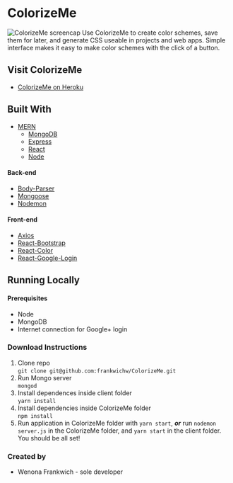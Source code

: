 # ColorizeMe
![ColorizeMe screencap](https://i.imgur.com/CvnBi9r.png "ColorizeMe app")
Use ColorizeMe to create color schemes, save them for later, and generate CSS useable in projects and web apps. Simple interface makes it easy to make color schemes with the click of a button.
## Visit ColorizeMe
* [ColorizeMe on Heroku](https://colorizeme.herokuapp.com/ "ColorizeMe")
## Built With
* [MERN](http://mern.io/ "Mern")
    * [MongoDB](https://www.mongodb.com/ "MongoDB")
    * [Express](https://expressjs.com/ "Express js")
    * [React](https://reactjs.org/ "React js")
    * [Node](https://nodejs.org/en/ "Node js")
#### Back-end
* [Body-Parser](https://www.npmjs.com/package/body-parser "Body-Parser")
* [Mongoose](http://mongoosejs.com/ "Mongoose")
* [Nodemon](https://nodemon.io/ "Nodemon")
#### Front-end
* [Axios](https://www.npmjs.com/package/axios "Axios")
* [React-Bootstrap](https://react-bootstrap.github.io/ "React-Bootstrap")
* [React-Color](https://casesandberg.github.io/react-color/ "React-Color")
* [React-Google-Login](https://www.npmjs.com/package/react-google-login-component "React-Google-Login")
## Running Locally
#### Prerequisites 
* Node
* MongoDB 
* Internet connection for Google+ login
### Download Instructions
1. Clone repo  
```git clone git@github.com:frankwichw/ColorizeMe.git```  
2. Run Mongo server  
```mongod```  
3. Install dependences inside client folder  
```yarn install```  
4. Install dependencies inside ColorizeMe folder  
```npm install```  
5. Run application in ColorizeMe folder with `yarn start`, ***or*** run `nodemon server.js` in the ColorizeMe folder, and `yarn start` in the client folder. You should be all set!
### Created by
* Wenona Frankwich - sole developer